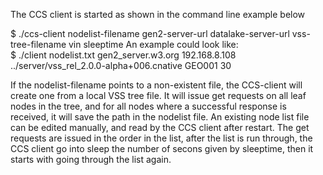 The CCS client is started as shown in the command line example below

$ ./ccs-client nodelist-filename gen2-server-url datalake-server-url vss-tree-filename vin sleeptime
An example could look like:<br>
$ ./client nodelist.txt gen2_server.w3.org 192.168.8.108 ../server/vss_rel_2.0.0-alpha+006.cnative GEO001 30

If the nodelist-filename points to a non-existent file, the CCS-client will create one from a local VSS tree file.
It will issue get requests on all leaf nodes in the tree, and for all nodes where a successful response is received, 
it will save the path in the nodelist file. 
An existing node list file can be edited manually, and read by the CCS client after restart. 
The get requests are issued in the order in the list, after the list is run through, 
the CCS client go into sleep the number of secons given by sleeptime, then it starts with going through the list again.

